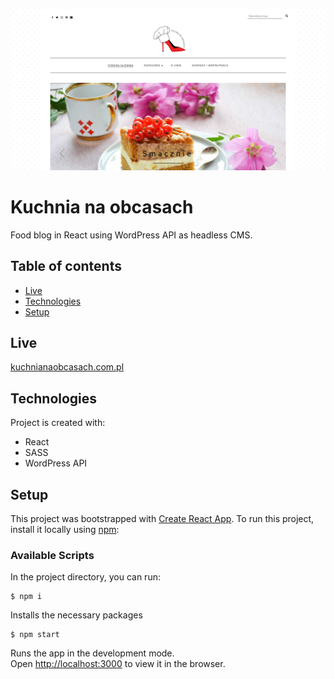 ![Kuchnia na obcasach](./ss_readme.png)

# Kuchnia na obcasach
Food blog in React using WordPress API as headless CMS.

## Table of contents
* [Live](#live)
* [Technologies](#technologies)
* [Setup](#setup)

## Live
[kuchnianaobcasach.com.pl](https://kuchnianaobcasach.com.pl/)

## Technologies
Project is created with:
* React
* SASS
* WordPress API

## Setup
This project was bootstrapped with [Create React App](https://github.com/facebook/create-react-app).
To run this project, install it locally using [npm](https://www.npmjs.com):

### Available Scripts

In the project directory, you can run:

```
$ npm i
```

Installs the necessary packages

```
$ npm start
```

Runs the app in the development mode.<br />
Open [http://localhost:3000](http://localhost:3000) to view it in the browser.
